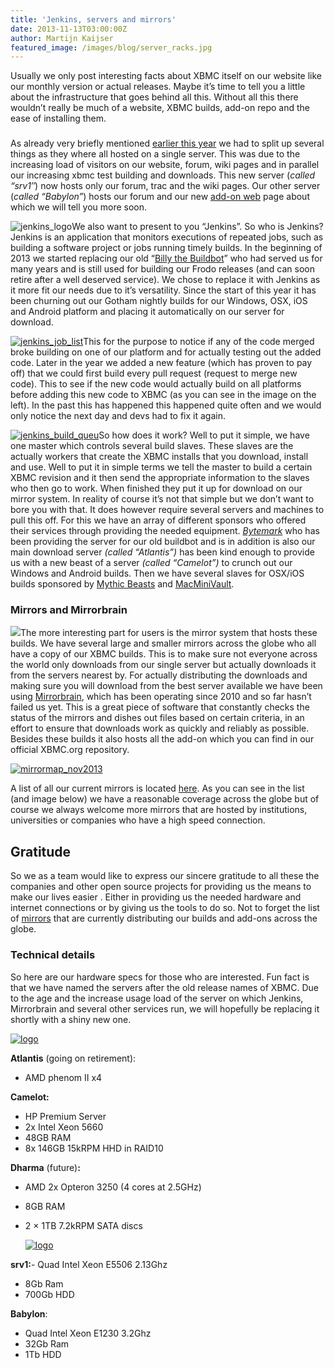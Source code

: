 ```yaml
---
title: 'Jenkins, servers and mirrors'
date: 2013-11-13T03:00:00Z
author: Martijn Kaijser
featured_image: /images/blog/server_racks.jpg
---
```

Usually we only post interesting facts about XBMC itself on our website like our monthly version or actual releases. Maybe it’s time to tell you a little about the infrastructure that goes behind all this. Without all this there wouldn’t really be much of a website, XBMC builds, add-on repo and the ease of installing them.

 ### 

 As already very briefly mentioned [earlier this year](https://kodi.wiki/xbmc-server-update-scale-and-other-notes/) we had to split up several things as they where all hosted on a single server. This was due to the increasing load of visitors on our website, forum, wiki pages and in parallel our increasing xbmc test building and downloads. This new server (*called “srv1″*) now hosts only our forum, trac and the wiki pages. Our other server (*called “Babylon”*) hosts our forum and our new [add-on web](http://addons.xbmc.org/) page about which we will tell you more soon.

  

 ![jenkins_logo](/sites/default/files/uploads/jenkins_logo-300x96.png)We also want to present to you “Jenkins”. So who is Jenkins? Jenkins is an application that monitors executions of repeated jobs, such as building a software project or jobs running timely builds. In the beginning of 2013 we started replacing our old “[Billy the Buildbot](https://kodi.wiki/xbmc-is-growing-up-gains-cool-new-services/)” who had served us for many years and is still used for building our Frodo releases (and can soon retire after a well deserved service). We chose to replace it with Jenkins as it more fit our needs due to it’s versatility. Since the start of this year it has been churning out our Gotham nightly builds for our Windows, OSX, iOS and Android platform and placing it automatically on our server for download.

 [![jenkins_job_list](/sites/default/files/uploads/jenkins_job_list-300x131.jpg)](/sites/default/files/uploads/jenkins_job_list.jpg)This for the purpose to notice if any of the code merged broke building on one of our platform and for actually testing out the added code. Later in the year we added a new feature (which has proven to pay off) that we could first build every pull request (request to merge new code). This to see if the new code would actually build on all platforms before adding this new code to XBMC (as you can see in the image on the left). In the past this has happened this happened quite often and we would only notice the next day and devs had to fix it again.

 [![jenkins_build_queu](/sites/default/files/uploads/jenkins_build_queu-118x300.jpg)](/sites/default/files/uploads/jenkins_build_queu.jpg)So how does it work? Well to put it simple, we have one master which controls several build slaves. These slaves are the actually workers that create the XBMC installs that you download, install and use. Well to put it in simple terms we tell the master to build a certain XBMC revision and it then send the appropriate information to the slaves who then go to work. When finished they put it up for download on our mirror system. In reality of course it’s not that simple but we don’t want to bore you with that. It does however require several servers and machines to pull this off. For this we have an array of different sponsors who offered their services through providing the needed equipment. [*Bytemark*](www.bytemark.co.uk/r/xbmc) who has been providing the server for our old buildbot and is in addition is also our main download server *(called “Atlantis”)* has been kind enough to provide us with a new beast of a server *(called “Camelot”)* to crunch out our Windows and Android builds. Then we have several slaves for OSX/iOS builds sponsored by [Mythic Beasts](https://www.mythic-beasts.com/) and [MacMiniVault](https://www.macminivault.com/).

  

 ### 

 ### Mirrors and Mirrorbrain

 [![](https://mirrorbrain.org/static/images/gehirn-181x100.png)](https://mirrorbrain.org/)The more interesting part for users is the mirror system that hosts these builds. We have several large and smaller mirrors across the globe who all have a copy of our XBMC builds. This is to make sure not everyone across the world only downloads from our single server but actually downloads it from the servers nearest by. For actually distributing the downloads and making sure you will download from the best server available we have been using [Mirrorbrain](https://mirrorbrain.org/), which has been operating since 2010 and so far hasn’t failed us yet. This is a great piece of software that constantly checks the status of the mirrors and dishes out files based on certain criteria, in an effort to ensure that downloads work as quickly and reliably as possible. Besides these builds it also hosts all the add-on which you can find in our official XBMC.org repository.

 [![mirrormap_nov2013](/sites/default/files/uploads/mirrormap_nov2013-300x154.png)](/sites/default/files/uploads/mirrormap_nov2013.png)

 A list of all our current mirrors is located [here](http://mirrors.xbmc.org/list.html). As you can see in the list (and image below) we have a reasonable coverage across the globe but of course we always welcome more mirrors that are hosted by institutions, universities or companies who have a high speed connection.

  

  

 Gratitude
---------

 So we as a team would like to express our sincere gratitude to all these the companies and other open source projects for providing us the means to make our lives easier . Either in providing us the needed hardware and internet connections or by giving us the tools to do so. Not to forget the list of [mirrors](http://mirrors.xbmc.org/list.html) that are currently distributing our builds and add-ons across the globe.

 ### Technical details

 So here are our hardware specs for those who are interested. Fun fact is that we have named the servers after the old release names of XBMC. Due to the age and the increase usage load of the server on which Jenkins, Mirrorbrain and several other services run, we will hopefully be replacing it shortly with a shiny new one.

  

   [![logo](/sites/default/files/uploads/logo.gif)](https://www.bytemark.co.uk/?utm_source=xbmc%2F)

  

 **Atlantis** (going on retirement):  
 - AMD phenom II x4

 **Camelot:**  
 - HP Premium Server  
 - 2x Intel Xeon 5660  
 - 48GB RAM  
 - 8x 146GB 15kRPM HHD in RAID10

 **Dharma** (future)**:**  
 - AMD 2x Opteron 3250 (4 cores at 2.5GHz)  
 - 8GB RAM  
 - 2 × 1TB 7.2kRPM SATA discs

   [![logo](/sites/default/files/uploads/logo-300x54.png)](https://www.webhostingbuzz.com/)

  

 **srv1:**- Quad Intel Xeon E5506 2.13Ghz  
 - 8Gb Ram  
 - 700Gb HDD

 **Babylon**:  
 - Quad Intel Xeon E1230 3.2Ghz  
 - 32Gb Ram  
 - 1Tb HDD

    